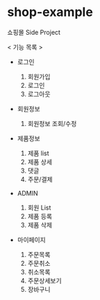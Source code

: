 # shop-example
쇼핑몰 Side Project

< 기능 목록 >
  - 로그인
    1. 회원가입
    2. 로그인
    3. 로그아웃

  - 회원정보
    1. 회원정보 조회/수정
 
  - 제품정보
    1. 제품 list
    2. 제품 상세
    3. 댓글
    4. 주문/결제

  - ADMIN
    1. 회원 List
    2. 제품 등록
    3. 제품 삭제

  - 마이페이지	
    1. 주문목록
    2. 주문취소
    3. 취소목록
    4. 주문상세보기
    5. 장바구니


